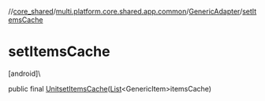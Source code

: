 //[core_shared](../../../index.md)/[multi.platform.core.shared.app.common](../index.md)/[GenericAdapter](index.md)/[setItemsCache](set-items-cache.md)

# setItemsCache

[android]\

public final [Unit](https://kotlinlang.org/api/latest/jvm/stdlib/kotlin/-unit/index.html)[setItemsCache](set-items-cache.md)([List](https://docs.oracle.com/javase/8/docs/api/java/util/List.html)&lt;GenericItem&gt;itemsCache)
